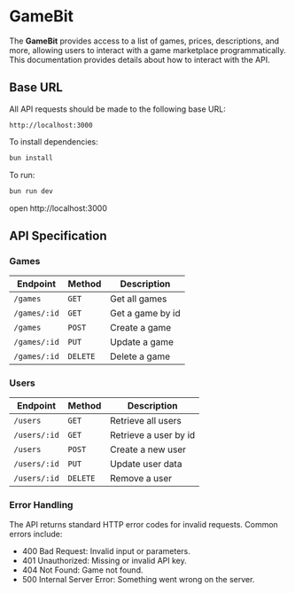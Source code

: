 # GameBit

The **GameBit** provides access to a list of games, prices, descriptions, and more, allowing users to interact with a game marketplace programmatically. This documentation provides details about how to interact with the API.

## Base URL

All API requests should be made to the following base URL:

```
http://localhost:3000
```

To install dependencies:

```sh
bun install
```

To run:

```sh
bun run dev
```

open http://localhost:3000

## API Specification

### Games

| Endpoint     | Method   | Description      |
| ------------ | -------- | ---------------- |
| `/games`     | `GET`    | Get all games    |
| `/games/:id` | `GET`    | Get a game by id |
| `/games`     | `POST`   | Create a game    |
| `/games/:id` | `PUT`    | Update a game    |
| `/games/:id` | `DELETE` | Delete a game    |

### Users

| Endpoint     | Method   | Description           |
| ------------ | -------- | --------------------- |
| `/users`     | `GET`    | Retrieve all users    |
| `/users/:id` | `GET`    | Retrieve a user by id |
| `/users`     | `POST`   | Create a new user     |
| `/users/:id` | `PUT`    | Update user data      |
| `/users/:id` | `DELETE` | Remove a user         |

### Error Handling

The API returns standard HTTP error codes for invalid requests. Common errors include:

- 400 Bad Request: Invalid input or parameters.
- 401 Unauthorized: Missing or invalid API key.
- 404 Not Found: Game not found.
- 500 Internal Server Error: Something went wrong on the server.
